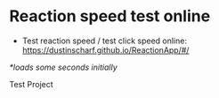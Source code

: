 # Reaction speed test online

- Test reaction speed / test click speed online: https://dustinscharf.github.io/ReactionApp/#/  

_*loads some seconds initially_  

Test Project
